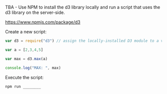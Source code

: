 TBA - Use NPM to install the d3 library locally and run a script that uses the d3 library on the server-side.

https://www.npmjs.com/package/d3


Create a new script:

```` js
var d3 = require("d3") // assign the locally-installed D3 module to a variable called d3. this is the server-side equivalent of how we load the d3 library on the client-side using an external script.

var a = [2,3,4,5]

var max = d3.max(a)

console.log("MAX: ", max)
````

Execute the script:

```` js
npm run ________
````
